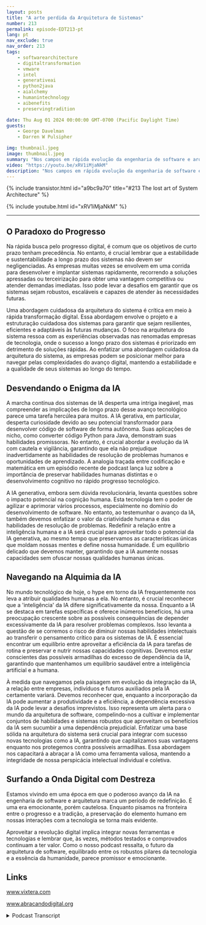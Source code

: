 ```yaml
---
layout: posts
title: "A arte perdida da Arquitetura de Sistemas"
number: 213
permalink: episode-EDT213-pt
lang: pt
nav_exclude: true
nav_order: 213
tags:
    - softwarearchitecture
    - digitaltransformation
    - vmware
    - intel
    - generativeai
    - python2java
    - aialchemy
    - humanintechnology
    - aibenefits
    - preservingtradition

date: Thu Aug 01 2024 00:00:00 GMT-0700 (Pacific Daylight Time)
guests:
    - George Davelman
    - Darren W Pulsipher

img: thumbnail.jpeg
image: thumbnail.jpeg
summary: "Nos campos em rápida evolução da engenharia de software e arquitetura, é crucial combinar visão, criatividade e julgamento experiente para garantir um avanço duradouro. No nosso episódio recente de 'Abraçando a Transformação Digital', Darren entrevista George Davelman, CTO da Vixtera, que forneceu insights inestimáveis, nos encorajando a abordar os desafios da evolução tecnológica com uma mentalidade prática."
video: "https://youtu.be/xRV1iMjaNkM"
description: "Nos campos em rápida evolução da engenharia de software e arquitetura, é crucial combinar visão, criatividade e julgamento experiente para garantir um avanço duradouro. No nosso episódio recente de 'Abraçando a Transformação Digital', Darren entrevista George Davelman, CTO da Vixtera, que forneceu insights inestimáveis, nos encorajando a abordar os desafios da evolução tecnológica com uma mentalidade prática."
---
```


<div>
{% include transistor.html id="a9bc9a70" title="#213 The lost art of System Architecture" %}

{% include youtube.html id="xRV1iMjaNkM" %}
</div>

---

## O Paradoxo do Progresso

Na rápida busca pelo progresso digital, é comum que os objetivos de curto prazo tenham precedência. No entanto, é crucial lembrar que a estabilidade e sustentabilidade a longo prazo dos sistemas não devem ser negligenciadas. As empresas muitas vezes se envolvem em uma corrida para desenvolver e implantar sistemas rapidamente, recorrendo a soluções apressadas ou terceirização para obter uma vantagem competitiva ou atender demandas imediatas. Isso pode levar a desafios em garantir que os sistemas sejam robustos, escaláveis e capazes de atender às necessidades futuras.

Uma abordagem cuidadosa da arquitetura do sistema é crítica em meio à rápida transformação digital. Essa abordagem envolve o projeto e a estruturação cuidadosa dos sistemas para garantir que sejam resilientes, eficientes e adaptáveis às futuras mudanças. O foco na arquitetura do sistema ressoa com as experiências observadas nas renomadas empresas de tecnologia, onde o sucesso a longo prazo dos sistemas é priorizado em detrimento de soluções rápidas. Ao enfatizar uma abordagem cuidadosa da arquitetura do sistema, as empresas podem se posicionar melhor para navegar pelas complexidades do avanço digital, mantendo a estabilidade e a qualidade de seus sistemas ao longo do tempo.

## Desvendando o Enigma da IA

A marcha contínua dos sistemas de IA desperta uma intriga inegável, mas compreender as implicações de longo prazo desse avanço tecnológico parece uma tarefa hercúlea para muitos. A IA gerativa, em particular, desperta curiosidade devido ao seu potencial transformador para desenvolver código de software de forma autônoma. Suas aplicações de nicho, como converter código Python para Java, demonstram suas habilidades promissoras. No entanto, é crucial abordar a evolução da IA com cautela e vigilância, garantindo que ela não prejudique inadvertidamente as habilidades de resolução de problemas humanos e oportunidades de aprendizado. A analogia traçada entre codificação e matemática em um episódio recente de podcast lança luz sobre a importância de preservar habilidades humanas distintas e o desenvolvimento cognitivo no rápido progresso tecnológico.

A IA generativa, embora sem dúvida revolucionária, levanta questões sobre o impacto potencial na cognição humana. Esta tecnologia tem o poder de agilizar e aprimorar vários processos, especialmente no domínio do desenvolvimento de software. No entanto, ao testemunhar o avanço da IA, também devemos enfatizar o valor da criatividade humana e das habilidades de resolução de problemas. Redefinir a relação entre a inteligência humana e a IA será crucial para aproveitar todo o potencial da IA generativa, ao mesmo tempo que preservamos as características únicas que moldam nossas mentes e define nossa humanidade. É um equilíbrio delicado que devemos manter, garantindo que a IA aumente nossas capacidades sem ofuscar nossas qualidades humanas únicas.

## Navegando na Alquimia da IA

No mundo tecnológico de hoje, o hype em torno da IA frequentemente nos leva a atribuir qualidades humanas a ela. No entanto, é crucial reconhecer que a 'inteligência' da IA difere significativamente da nossa. Enquanto a IA se destaca em tarefas específicas e oferece inúmeros benefícios, há uma preocupação crescente sobre as possíveis consequências de depender excessivamente da IA para resolver problemas complexos. Isso levanta a questão de se corremos o risco de diminuir nossas habilidades intelectuais ao transferir o pensamento crítico para os sistemas de IA. É essencial encontrar um equilíbrio entre aproveitar a eficiência da IA para tarefas de rotina e preservar e nutrir nossas capacidades cognitivas. Devemos estar conscientes das possíveis armadilhas do excesso de dependência da IA, garantindo que mantenhamos um equilíbrio saudável entre a inteligência artificial e a humana.

À medida que navegamos pela paisagem em evolução da integração da IA, a relação entre empresas, indivíduos e futuros auxiliados pela IA certamente variará. Devemos reconhecer que, enquanto a incorporação da IA pode aumentar a produtividade e a eficiência, a dependência excessiva da IA pode levar a desafios imprevistos. Isso representa um alerta para o mundo da arquitetura de software, compelindo-nos a cultivar e implementar conjuntos de habilidades e sistemas robustos que aproveitam os benefícios da IA sem sucumbir a uma dependência prejudicial. Enfatizar uma base sólida na arquitetura do sistema será crucial para integrar com sucesso novas tecnologias como a IA, garantindo que capitalizamos suas vantagens enquanto nos protegemos contra possíveis armadilhas. Essa abordagem nos capacitará a abraçar a IA como uma ferramenta valiosa, mantendo a integridade de nossa perspicácia intelectual individual e coletiva.

## Surfando a Onda Digital com Destreza

Estamos vivindo em uma época em que o poderoso avanço da IA na engenharia de software e arquitetura marca um período de redefinição. É uma era emocionante, porém cautelosa. Enquanto pisamos na fronteira entre o progresso e a tradição, a preservação do elemento humano em nossas interações com a tecnologia se torna mais evidente.

Aproveitar a revolução digital implica integrar novas ferramentas e tecnologias e lembrar que, às vezes, métodos testados e comprovados continuam a ter valor. Como o nosso podcast ressalta, o futuro da arquitetura de software, equilibrado entre os robustos pilares da tecnologia e a essência da humanidade, parece promissor e emocionante.

## Links

www.vixtera.com

www.abracandodigital.org



<details>
<summary> Podcast Transcript </summary>

<p></p>

</details>
